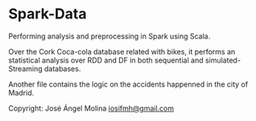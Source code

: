 # Spark-Data
Performing analysis and preprocessing in Spark using Scala.

Over the Cork Coca-cola database related with bikes, it performs an statistical 
analysis over RDD and DF in both sequential and simulated-Streaming databases.

Another file contains the logic on the accidents happenned in the city of Madrid.

Copyright: José Ángel Molina iosifmh@gmail.com
